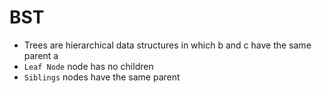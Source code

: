 # BST
- Trees are hierarchical data structures in which b and c have the same parent a
- `Leaf Node` node has no children
- `Siblings` nodes have the same parent
